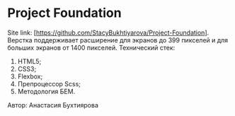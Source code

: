 # Project Foundation #
Site link: [https://github.com/StacyBukhtiyarova/Project-Foundation].
Верстка поддерживает расширение для экранов до 399 пикселей и для больших экранов от 1400 пикселей.
Технический стек:
1. HTML5;
2. CSS3;
3. Flexbox;
4. Препроцессор Scss;
5. Методология БЕМ.

Автор:
Анастасия Бухтиярова
